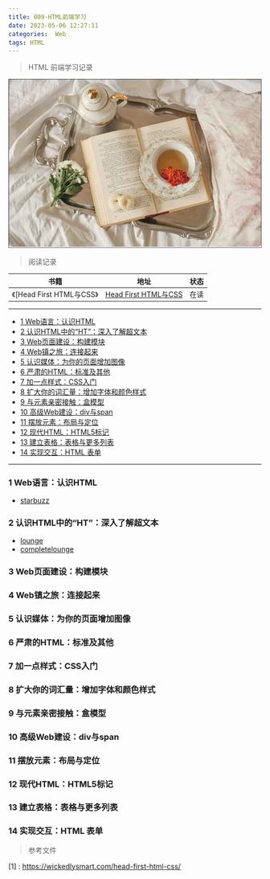 ```yaml
---
title: 009-HTML前端学习
date: 2023-05-06 12:27:11
categories:  Web
tags: HTML
---
```


> HTML 前端学习记录


![](../images/20230506/2023050601.PNG )



<!--more-->


> 阅读记录





| 书籍 | 地址                                                              | 状态 |
| ---- | ----------------------------------------------------------------- | ---- |
| 《[Head First HTML与CSS》   | [Head First HTML与CSS](https://book.douban.com/subject/25752357/) |  在读    |

---

- [1 Web语言：认识HTML](#1-web语言认识html)
- [2 认识HTML中的“HT”：深入了解超文本](#2-认识html中的ht深入了解超文本)
- [3 Web页面建设：构建模块](#3-web页面建设构建模块)
- [4 Web镇之旅：连接起来](#4-web镇之旅连接起来)
- [5 认识媒体：为你的页面增加图像](#5-认识媒体为你的页面增加图像)
- [6 严肃的HTML：标准及其他](#6-严肃的html标准及其他)
- [7 加一点样式：CSS入门](#7-加一点样式css入门)
- [8 扩大你的词汇量：增加字体和颜色样式](#8-扩大你的词汇量增加字体和颜色样式)
- [9 与元素亲密接触：盒模型](#9-与元素亲密接触盒模型)
- [10 高级Web建设：div与span](#10-高级web建设div与span)
- [11 摆放元素：布局与定位](#11-摆放元素布局与定位)
- [12 现代HTML：HTML5标记](#12-现代htmlhtml5标记)
- [13 建立表格：表格与更多列表](#13-建立表格表格与更多列表)
- [14 实现交互：HTML 表单](#14-实现交互html-表单)

---


### 1 Web语言：认识HTML

* [starbuzz](https://wickedlysmart.com/hfhtmlcss/chapter1/starbuzz/index.html)
### 2 认识HTML中的“HT”：深入了解超文本

* [lounge](https://wickedlysmart.com/hfhtmlcss/chapter2/lounge/lounge.html)
* [completelounge](https://wickedlysmart.com/hfhtmlcss/chapter2/completelounge/lounge.html)

### 3 Web页面建设：构建模块
### 4 Web镇之旅：连接起来
### 5 认识媒体：为你的页面增加图像
### 6 严肃的HTML：标准及其他
### 7 加一点样式：CSS入门
### 8 扩大你的词汇量：增加字体和颜色样式
### 9 与元素亲密接触：盒模型
### 10 高级Web建设：div与span
### 11 摆放元素：布局与定位
### 12 现代HTML：HTML5标记
### 13 建立表格：表格与更多列表
### 14 实现交互：HTML 表单










> 参考文件

[1] : https://wickedlysmart.com/head-first-html-css/